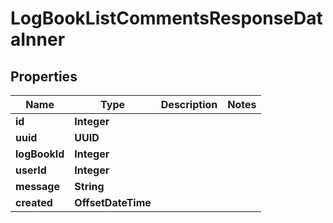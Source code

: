 

# LogBookListCommentsResponseDataInner


## Properties

| Name | Type | Description | Notes |
|------------ | ------------- | ------------- | -------------|
|**id** | **Integer** |  |  |
|**uuid** | **UUID** |  |  |
|**logBookId** | **Integer** |  |  |
|**userId** | **Integer** |  |  |
|**message** | **String** |  |  |
|**created** | **OffsetDateTime** |  |  |



